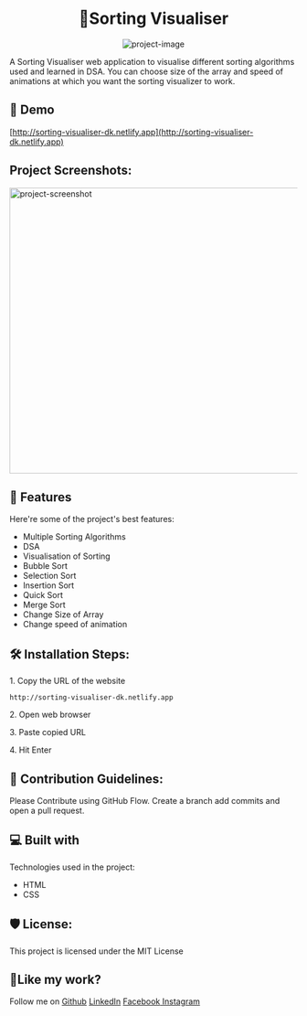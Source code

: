 <h1 align="center" id="title">🔗Sorting Visualiser</h1>

<p align="center"><img src="https://socialify.git.ci/diwanshu2004/Sorting-Visualiser/image?language=1&amp;owner=1&amp;name=1&amp;stargazers=1&amp;theme=Light" alt="project-image"></p>

<p id="description">A Sorting Visualiser web application to visualise different sorting algorithms used and learned in DSA. You can choose size of the array and speed of animations at which you want the sorting visualizer to work.</p>

<h2>🚀 Demo</h2>

[http://sorting-visualiser-dk.netlify.app](http://sorting-visualiser-dk.netlify.app)

<h2>Project Screenshots:</h2>

<img src="https://i.ibb.co/ZWkVnvf/Screenshot-2024-05-29-at-5-53-40-PM.png" alt="project-screenshot" width="900" height="500/">


  
  
<h2>🧐 Features</h2>

Here're some of the project's best features:

*   Multiple Sorting Algorithms
*   DSA
*   Visualisation of Sorting
*   Bubble Sort
*   Selection Sort
*   Insertion Sort
*   Quick Sort
*   Merge Sort
*   Change Size of Array
*   Change speed of animation

<h2>🛠️ Installation Steps:</h2>

<p>1. Copy the URL of the website</p>

```
http://sorting-visualiser-dk.netlify.app
```

<p>2. Open web browser</p>

<p>3. Paste copied URL</p>

<p>4. Hit Enter</p>

<h2>🍰 Contribution Guidelines:</h2>

Please Contribute using GitHub Flow. Create a branch add commits and open a pull request.

  
  
<h2>💻 Built with</h2>

Technologies used in the project:

*   HTML
*   CSS
<h2>🛡️ License:</h2>

This project is licensed under the MIT License


<h2>💖Like my work?</h2>

Follow me on <a href="https://github.com/diwanshu2004">Github</a> <a href="https://www.linkedin.com/in/diwanshukumar2004/">LinkedIn</a> <a href="https://www.facebook.com/diwanshu.kumar.04/">Facebook</a><a href="https://www.instagram.com/diwanshu_hr/"> Instagram</a>
